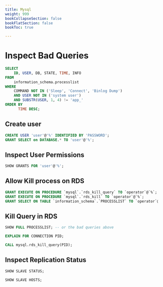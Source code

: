 ```yaml
---
title: Mysql
weight: 999
bookCollapseSection: false
bookFlatSection: false
bookToc: true

---
```


# Inspect Bad Queries

```sql
SELECT
    ID, USER, DB, STATE, TIME, INFO 
FROM 
    information_schema.processlist 
WHERE 
    COMMAND NOT IN ('Sleep', 'Connect', 'Binlog Dump')
    AND USER NOT IN ('system user')
    AND SUBSTR(USER, 1, 4) != 'app_'
ORDER BY
	  TIME DESC;
```

## Create user
```sql
CREATE USER 'user'@'%' IDENTIFIED BY 'PASSWORD';
GRANT SELECT on DATABASE.* TO 'user'@'%';
```

## Inspect User Permissions
```sql
SHOW GRANTS FOR 'user'@'%';
```

## Allow Kill process on RDS
```sql
GRANT EXECUTE ON PROCEDURE `mysql`.`rds_kill_query` TO `operator`@`%`;
GRANT EXECUTE ON PROCEDURE `mysql`.`rds_kill` TO `operator`@`%`;
GRANT SELECT ON TABLE `information_schema`.`PROCESSLIST` TO `operator`@`%`;
```

## Kill Query in RDS

```sql
SHOW FULL PROCESSLIST; -- or the bad queries above

EXPLAIN FOR CONNECTION PID;

CALL mysql.rds_kill_query(PID);
```


## Inspect Replication Status

```sql
SHOW SLAVE STATUS;

SHOW SLAVE HOSTS;
```
